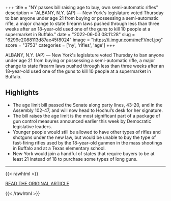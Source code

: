 +++
title = "NY passes bill raising age to buy, own semi-automatic rifles"
description = "ALBANY, N.Y. (AP) — New York's legislature voted Thursday to ban anyone under age 21 from buying or possessing a semi-automatic rifle, a major change to state firearm laws pushed through less than three weeks after an 18-year-old used one of the guns to kill 10 people at a supermarket in Buffalo."
date = "2022-06-03 08:11:28"
slug = "6299c2088113d87ae45f8024"
image = "https://i.imgur.com/meFVncI.jpg"
score = "3753"
categories = ['ny', 'rifles', 'age']
+++

ALBANY, N.Y. (AP) — New York's legislature voted Thursday to ban anyone under age 21 from buying or possessing a semi-automatic rifle, a major change to state firearm laws pushed through less than three weeks after an 18-year-old used one of the guns to kill 10 people at a supermarket in Buffalo.

## Highlights

- The age limit bill passed the Senate along party lines, 43-20, and in the Assembly 102-47, and will now head to Hochul’s desk for her signature.
- The bill raises the age limit is the most significant part of a package of gun control measures announced earlier this week by Democratic legislative leaders.
- Younger people would still be allowed to have other types of rifles and shotguns under the new law, but would be unable to buy the type of fast-firing rifles used by the 18-year-old gunmen in the mass shootings in Buffalo and at a Texas elementary school.
- New York would join a handful of states that require buyers to be at least 21 instead of 18 to purchase some types of long guns.

---

{{< rawhtml >}}
  <p class="article-category">
    <a target="_blank" href="https://apnews.com/article/83048492f3e1c632cd29af7e972d17eb">READ THE ORIGINAL ARTICLE</a>
  </p>
{{< /rawhtml >}}
